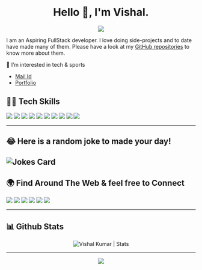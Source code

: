 <div align="center">
 
# Hello 👋, I'm Vishal.

 
  
  [![](https://komarev.com/ghpvc/?username=vleads&color=blue&label=Profile%20Views)](https://github.com/VLeads)
  
</div>




I am an Aspiring FullStack developer. I love doing side-projects and to date have made many of them. Please have a look at my [GitHub repositories](https://github.com/vleads?tab=repositories) to know more about them.

👀 I’m interested in tech & sports

  - [Mail Id](mailto:leader.vishalkumar@gmail.com)
  - [Portfolio](https://vishalkumar.netlify.app/ )
  

## 👨‍💻 Tech Skills

![](https://img.shields.io/badge/HTML5-E34F26?style=for-the-badge&logo=html5&logoColor=white)
![](https://img.shields.io/badge/CSS3-1572B6?style=for-the-badge&logo=css3&logoColor=white)
![](https://img.shields.io/badge/Bootstrap-563D7C?style=for-the-badge&logo=bootstrap&logoColor=white)
![](https://img.shields.io/badge/JavaScript-F7DF1E?style=for-the-badge&logo=javascript&logoColor=black)
![](https://img.shields.io/badge/Node.js-43853D?style=for-the-badge&logo=node.js&logoColor=white)
![](https://img.shields.io/badge/React-20232A?style=for-the-badge&logo=react&logoColor=61DAFB)
![](https://img.shields.io/badge/Markdown-000000?style=for-the-badge&logo=markdown&logoColor=white)
![](https://img.shields.io/badge/Git-F05032?style=for-the-badge&logo=git&logoColor=white)
![](https://img.shields.io/badge/firebase-ffca28?style=for-the-badge&logo=firebase&logoColor=black)
![](https://img.shields.io/badge/Netlify-00C7B7?style=for-the-badge&logo=netlify&logoColor=white)

-----
<h2> 😂 Here is a random joke to made your day! </h2>

![Jokes Card](https://readme-jokes.vercel.app/api)
-----
## 🌍 Find Around The Web & feel free to Connect

<a href="https://twitter.com/vishalk01234"><img src="https://img.shields.io/badge/Twitter-1DA1F2?style=for-the-badge&logo=twitter&logoColor=white"/></a>
<a href="https://github.com/VLeads"><img src="https://img.shields.io/badge/GitHub-100000?style=for-the-badge&logo=github&logoColor=white"/></a>
<a href="https://www.linkedin.com/in/vishalkumar28/"><img src="https://img.shields.io/badge/LinkedIn-0077B5?style=for-the-badge&logo=linkedin&logoColor=white"/></a>
<a href="https://www.reddit.com/user/thisis_vishal_"><img src="https://img.shields.io/badge/Reddit-FF4500?style=for-the-badge&logo=reddit&logoColor=white"/></a>
<a href="https://stackoverflow.com/users/15478545/vishal-kumar"><img src="https://img.shields.io/badge/Stack_Overflow-FE7A16?style=for-the-badge&logo=stack-overflow&logoColor=white"/></a>
<a href="https://thisisvishal.hashnode.dev/"><img src="https://img.shields.io/badge/Hashnode-2962FF?style=for-the-badge&logo=hashnode&logoColor=white"/></a>

-----

## 📊 Github Stats

<p align="center"> <img src="https://github-readme-stats.vercel.app/api?username=vleads&show_icons=true&theme=gotham" alt="Vishal Kumar | Stats" />

-----

<div align="center">
  <a href="https://www.buymeacoffee.com/vkvishal64F"><img src="https://img.shields.io/badge/Buy_Me_A_Coffee-FFDD00?style=for-the-badge&logo=buy-me-a-coffee&logoColor=black"/></a>
</div>
  
<!---
VLeads/VLeads is a ✨ special ✨ repository because its `README.md` (this file) appears on your GitHub profile.
You can click the Preview link to take a look at your changes.
--->
